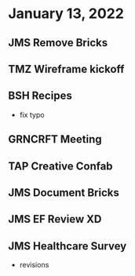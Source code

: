 # January 13, 2022

## JMS Remove Bricks

## TMZ Wireframe kickoff

## BSH Recipes
- fix typo

## GRNCRFT Meeting

## TAP Creative Confab

## JMS Document Bricks

## JMS EF Review XD

## JMS Healthcare Survey
- revisions